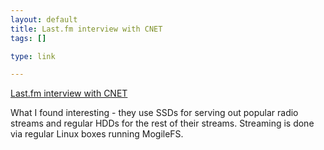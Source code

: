 ```yaml
--- 
layout: default
title: Last.fm interview with CNET
tags: []

type: link

---
```

<a href="http://crave.cnet.co.uk/digitalmusic/0,39029432,49304380-1,00.htm">Last.fm interview with CNET</a>

What I found interesting - they use SSDs for serving out popular radio streams and regular HDDs for the rest of their streams. Streaming is done via regular Linux boxes running MogileFS.

